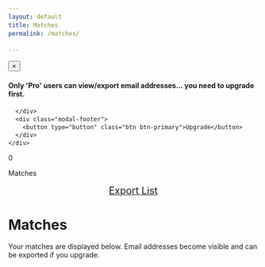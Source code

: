 ```yaml
---
layout: default
title: Matches
permalink: /matches/

---
```



<!-- Modal -->
<div class="modal fade" id="myModal" tabindex="-1" role="dialog" aria-labelledby="myModalLabel" aria-hidden="true">
  <div class="modal-dialog">
    <div class="modal-content">
      <div class="modal-header">
        <button type="button" class="close" data-dismiss="modal" aria-label="Close"><span aria-hidden="true">&times;</span></button>
      </div>
      <div class="modal-body">
      <h4 id="myModalLabel">Only 'Pro' users can view/export email addresses... you need to upgrade first.</h4>

      </div>
      <div class="modal-footer">
        <button type="button" class="btn btn-primary">Upgrade</button>
      </div>
    </div>
  </div>
</div>



<div class="row">
  <div class="pull-left">
  <div id="match-count" class="btn-circle-sm">
    <span id="match_number">0</span>
    <p>Matches</p>
  </div>
  </div>

  <div class="pull-right">
  <div style="text-align:center; font-size:1.4em; margin:15px;">
    <a href="#" class="export_link btn btn-success">Export List</a>
  </div>
  </div>
</div>

<h1 class="post-title">Matches</h1>

Your matches are displayed below. Email addresses become visible and can be exported if you upgrade.

<div class="actuals matches-table" style="display:none;">
    <ul id="actual_matches">
      <li class='"+value+" panel text-left'>
        <div class="row">
          <div class="col-xs-3">
            <img src='/img/avatar.gif' class='img-circle avatar'>
          </div>
          <h3 class="text-center col-xs-9">"+details.user.name+" </h3>
        </div>

        <div class="row">
          <div class="col-xs-9">
            <ul>
              <li class="label label-warning">tag 1</li>
              <li class="label label-warning">tag2</li>
              <li class="label label-warning">tag3</li>
            </ul>
          </div>
          <div class="row btn-group match-btn col-xs-3">
            <a href='#' id='info' class='"+value+" btn-circle-sm'> <i class="fa fa-info fa-2x"></i></a>
          </div>
        </div>
        <div class="row">
          <h4 class="col-xs-3">Email:</h4>
          <div class="col-xs-9">
          <a href="#" class="export_link">c***@example.com</a>
          </div>

        </div>
      </li>
    </ul>
</div>


<script type="text/javascript">
    bowtie.user.info(function(user){
      if(user){
        $('.signed-in').show();

        var promDate = new dmProject("pr_Tl1Eehzg", user);
        promDate.get_actual_matches();

      }else{
        $('.signed-out').show();
      }
    });
</script>
